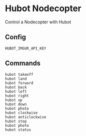 # Hubot Nodecopter

Control a Nodecopter with Hubot

## Config

    HUBOT_IMGUR_API_KEY

## Commands

    hubot takeoff
    hubot land
    hubot forward
    hubot back
    hubot left
    hubot right
    hubot up
    hubot down
    hubot photo
    hubot clockwise
    hubot anticlockwise
    hubot stop
    hubot photo
    hubot status